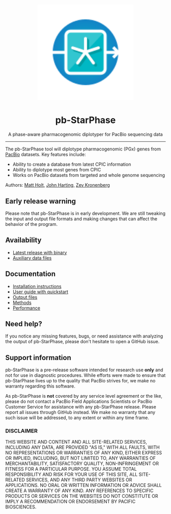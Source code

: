 <h1 align="center"><img width="300px" src="images/logo_pb-StarPhase.svg"/></h1>

<h1 align="center">pb-StarPhase</h1>

<p align="center">A phase-aware pharmacogenomic diplotyper for PacBio sequencing data</p>

***

The pb-StarPhase tool will diplotype pharmacogenomic (PGx) genes from [PacBio](https://www.pacb.com/technology/) datasets.
Key features include:

* Ability to create a database from latest CPIC information
* Ability to diplotype most genes from CPIC
* Works on PacBio datasets from targeted and whole genome sequencing

Authors: [Matt Holt](https://github.com/holtjma), [John Harting](https://github.com/jrharting), [Zev Kronenberg](https://github.com/zeeev)

## Early release warning
Please note that pb-StarPhase is in early development. 
We are still tweaking the input and output file formats and making changes that can affect the behavior of the program.

## Availability
* [Latest release with binary](https://github.com/PacificBiosciences/pb-StarPhase/releases/latest)
* [Auxiliary data files](./data)

## Documentation
* [Installation instructions](docs/install.md)
* [User guide with quickstart](docs/user_guide.md)
* [Output files](docs/user_guide.md#output-files)
* [Methods](docs/methods.md)
* [Performance](docs/performance.md)

## Need help?
If you notice any missing features, bugs, or need assistance with analyzing the output of pb-StarPhase, 
please don't hesitate to open a GitHub issue.

## Support information
pb-StarPhase is a pre-release software intended for research use **only** and not for use in diagnostic procedures. 
While efforts were made to ensure that pb-StarPhase lives up to the quality that PacBio strives for, we make no warranty regarding this software.

As pb-StarPhase is **not** covered by any service level agreement or the like, please do not contact a PacBio Field Applications Scientists or PacBio Customer Service for assistance with any pb-StarPhase release. 
Please report all issues through GitHub instead. 
We make no warranty that any such issue will be addressed, to any extent or within any time frame.

### DISCLAIMER
THIS WEBSITE AND CONTENT AND ALL SITE-RELATED SERVICES, INCLUDING ANY DATA, ARE PROVIDED "AS IS," WITH ALL FAULTS, WITH NO REPRESENTATIONS OR WARRANTIES OF ANY KIND, EITHER EXPRESS OR IMPLIED, INCLUDING, BUT NOT LIMITED TO, ANY WARRANTIES OF MERCHANTABILITY, SATISFACTORY QUALITY, NON-INFRINGEMENT OR FITNESS FOR A PARTICULAR PURPOSE. YOU ASSUME TOTAL RESPONSIBILITY AND RISK FOR YOUR USE OF THIS SITE, ALL SITE-RELATED SERVICES, AND ANY THIRD PARTY WEBSITES OR APPLICATIONS. NO ORAL OR WRITTEN INFORMATION OR ADVICE SHALL CREATE A WARRANTY OF ANY KIND. ANY REFERENCES TO SPECIFIC PRODUCTS OR SERVICES ON THE WEBSITES DO NOT CONSTITUTE OR IMPLY A RECOMMENDATION OR ENDORSEMENT BY PACIFIC BIOSCIENCES.

